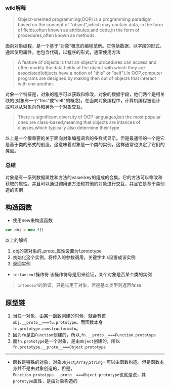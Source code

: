 ### wiki解释
>Object-oriented programming(OOP) is a programming paradigm based on the concept of "object",which may contain data, in the form of fields,often known as attributes;and code,in the form of procedures,often known as methods.

面向对象编程，是一个基于“对象”概念的编程范例。它包括数据，以字段的形式，通常使用属性。也包含代码，以程序的形式，通常使用方法
>A feature of objects is that an object's procedures can access and often modify the data fields of the object with which they are associated(objects have a notion of "this" or "self").In OOP,computer programs are designed by making then out of objects that interact with one another.

对象一个特征是，对象的程序可以获取和修改，对象的数据字段，他们两个是相关联的(对象有一个"this"或"self"的概念)。在面向对象编程中，计算机编程被设计成可以从对象向外和另外一个对象交互。

>There is significant diversity of OOP languages,but the most popular ones are class-based,meaning that objects are intances of classes,which typically also determine their type

以上是一个很重要的关于面向对象编程语言的多样式显示。但是最通俗的一个是它是基于类的形式的创造，这意味着对象是一个类的实例，这样通常也决定了它们的类型。


### 总结
对象是有一系列数据属性和方法的value:key的组成的合集。它的方法可以修改和获取的属性。并且可以通过调用该方法和其他的对象进行交互，并且它是基于类创造的实例


## 构造函数
- 使用new来构造函数
```javascript
var obj = new f()
```
以上的解析
1. obj的空对象的_proto_属性设置为f.prototype
2. 初始化这个实例，将传入的参数调用，关键字this设置成该实例
3. 返回实例


- `instanceof`操作符
该操作符号是用来验证，某个对象是否某个类的实例
> `intanceof`的验证，只是试用于对象，若是基本类型则返回false

## 原型链
1. 当任一对象，由某一函数创建的时候，就会有该`obj.__proto__===fu.prototype`。而函数本身`fn.prototype.constructor==fn`。
2. 因为`fn`是由`Function`创建的，所以,`fn.__proto__===Function.prototype`
3. 而`fn.prototype`是一个对象，是由`Object`创建的，所以`fn.prototype.__proto__===Object.prototype`

----
- 函数是特殊的对象，对象`Object`,`Array`,`String`···可以由函数构造。但是函数本身并不是由对象创造的，但是，`Function.prototype.__proto__===Object.prototype`也就是说，其`prototype`属性，是由对象构造的